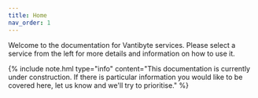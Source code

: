 ```yaml
---
title: Home
nav_order: 1
---
```


Welcome to the documentation for Vantibyte services. Please select a service from the left for more details and information on how to use it.

{% include note.hml type="info" content="This documentation is currently under construction. If there is particular information you would like to be covered here, let us know and we'll try to prioritise." %}
